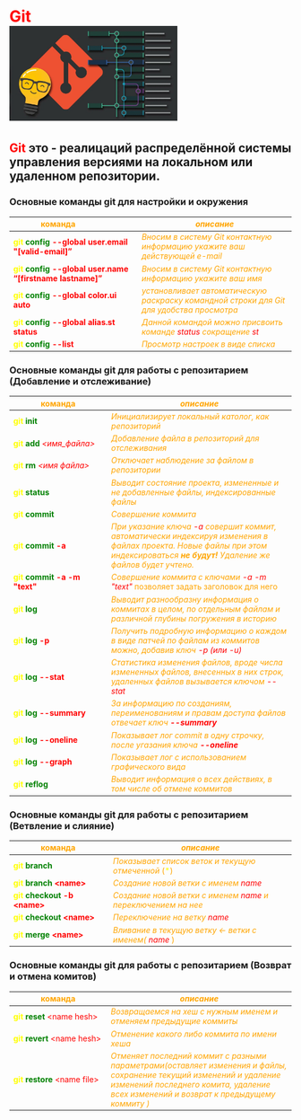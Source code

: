 # <span style="color:red"> __Git__<div style="width:300px">![Git logo](git.png) </div></p>

## <span style="color:red">__Git__</span> это - реалицаций распределённой системы управления версиями на локальном или удаленном репозитории.

### Основные команды git для настройки и окружения
|<span style="color:orange"><div style="width:160px"> __команда__ </div></span>      |<span style="color:orange">*описание*</span>
|                -                |                 -                                       |
|<span style="color:yellow"> __git__ <span style="color:green"> __config__<span style="color:red">  __--global user.email "[valid-email]”__</span>|<span style="color:orange">*Вносим в систему Git контактную информацию укажите ваш действующей e-mail* </span>|
|<span style="color:yellow"> __git__ <span style="color:green"> __config__<span style="color:red">  __--global user.name  “[firstname lastname]”__</span>|<span style="color:orange">*Вносим в систему Git контактную информацию укажите ваш имя* </span>|
|<span style="color:yellow"> __git__ <span style="color:green"> __config__<span style="color:red">  __--global color.ui auto__</span>|<span style="color:orange">*установливает автоматическую раскраску командной строки для Git для удобства просмотра* </span>|
|<span style="color:yellow"> __git__ <span style="color:green"> __config__<span style="color:red">  __--global alias.st status__</span>|<span style="color:orange">*Данной командой можно присвоить команде <span style="color:red">status</span> сокращение <span style="color:red">st* </span>|
|<span style="color:yellow"> __git__ <span style="color:green"> __config__<span style="color:red">  __--list__</span>|<span style="color:orange">*Просмотр настроек в виде списка* </span>|
### Основные команды git для работы с репозитарием (Добавление и отслеживание)
|<span style="color:orange"><div style="width:160px"> __команда__ </div></span>      |<span style="color:orange">*описание*</span>
|                -                |                 -                                       |
|<span style="color:yellow"> __git__ <span style="color:green"> __init__</span>|<span style="color:orange">*Инициализирует локальный католог, как  репозиторий*</span>|
|<span style="color:yellow"> __git__   <span style="color:green">__add__ <span style="color:red"> *<имя_файла>* |<span style="color:orange">*Добавление файла в репозиторий для отслеживания* </span>|
|<span style="color:yellow"> __git__   <span style="color:green">__rm__ <span style="color:red"> *<имя файла>* |<span style="color:orange">*Отключает наблюдение за файлом в репозитории* </span>|
|<span style="color:yellow"> __git__   <span style="color:green"> __status__</span>|<span style="color:orange">*Выводит состояние проекта, измененные и не добавленные файлы, индексированные файлы*</span>|
|<span style="color:yellow"> __git__   <span style="color:green"> __commit__</span>|<span style="color:orange">*Совершение коммита*</span>|
|<span style="color:yellow">__git__   <span style="color:green">__commit__<span style="color:red">  __-a__</span>|<span style="color:orange">*При указание ключа <span style="color:red"> -а </span> совершит коммит, автоматически индексируя изменения в файлах проекта. Новые файлы при этом индексироваться **не будут!** Удаление же файлов будет учтено.*</span>|
|<span style="color:yellow"> __git   <span style="color:green"> __commit__ <span style="color:red">-a -m "text"__</span>|<span style="color:orange">*Совершение коммита c ключами* <span style="color:red">*-a -m "text"*</span> позволяет задать заголовок для него|
|<span style="color:yellow"> __git__<span style="color:green"> __log__</span>|<span style="color:orange">*Выводит разнообразну информация о коммитах в целом, по отдельным файлам и различной глубины погружения в историю*</span>|
|<span style="color:yellow"> __git__<span style="color:green"> __log__<span style="color:red">  __-p__</span>|<span style="color:orange">*Получить подробную информацию о каждом в виде патчей по файлам из коммитов можно, добавив ключ <span style="color:red">-p (или -u)*</span>|
|<span style="color:yellow"> __git__<span style="color:green"> __log__<span style="color:red">  __--stat__</span>|<span style="color:orange">*Статистика изменения файлов, вроде числа измененных файлов, внесенных в них строк, удаленных файлов вызывается ключом <span style="color:red">--stat*</span>|
|<span style="color:yellow"> __git__ <span style="color:green"> __log__<span style="color:red">  __--summary__</span>|<span style="color:orange">*За информацию по созданиям, переименованиям и правам доступа файлов отвечает ключ <span style="color:red">__--summary__* </span>|
|<span style="color:yellow"> __git__ <span style="color:green"> __log__<span style="color:red"> __--oneline__</span>|<span style="color:orange">*Показывает лог  commit в одну строчку, после угазания ключа <span style="color:red">__--oneline__* </span>|
|<span style="color:yellow"> __git__ <span style="color:green">__log__<span style="color:red"> __--graph__</span>|<span style="color:orange">*Показывает лог c использованием графического вида* </span>|
|<span style="color:yellow"> __git__<span style="color:green"> __reflog__</span>|<span style="color:orange">*Выводит информация о всех действиях, в том числе об отмене коммитов*</span>|

### Основные команды git для работы с репозитарием (Ветвление и слияние)
|<span style="color:orange"><div style="width:160px"> __команда__ </div></span>      |<span style="color:orange">*описание*</span>
|                -                |                 -                                       |
|<span style="color:yellow"> __git__ <span style="color:green"> __branch__</span>|<span style="color:orange">*Показывает список веток и текущую отмеченной* (<span style="color:yellow">\*</span>) |
|<span style="color:yellow"> __git__ <span style="color:green"> __branch__<span style="color:red">  __\<name>__</span>|<span style="color:orange">*Создание новой ветки с именем <span style="color:red">name* </span>|
|<span style="color:yellow"> __git__ <span style="color:green"> __checkout__<span style="color:red">  __-b \<name>__</span>|<span style="color:orange">*Создание новой ветки с именем <span style="color:red">name* <span style="color:orange">*и переключением на нее*|
|<span style="color:yellow"> __git__ <span style="color:green"> __checkout__<span style="color:red">  __\<name>__</span>|<span style="color:orange">*Переключение на ветку <span style="color:red">name* |
|<span style="color:yellow"> __git__ <span style="color:green"> __merge__<span style="color:red">  __\<name>__</span>|<span style="color:orange">*Вливание в текущую ветку <- ветки с именем( <span style="color:red">name* <span style="color:orange">)|

### Основные команды git для работы с репозитарием (Возврат и отмена комитов)
|<span style="color:orange"><div style="width:160px"> __команда__ </div></span>      |<span style="color:orange">*описание*</span>
|                -                |                 -                                       |
|<span style="color:yellow"> __git__ <span style="color:green"> __reset__   <span style="color:red">\<name hesh> </span>|<span style="color:orange">*Возвращаемся на хеш с нужным именем и отменяем предыдущие коммиты* <span style="color:yellow"></span> |
|<span style="color:yellow"> __git__ <span style="color:green"> __revert__   <span style="color:red">\<name hesh> </span>|<span style="color:orange">*Отменение какого либо коммита по имени хеша* <span style="color:yellow"></span> |
|<span style="color:yellow"> __git__ <span style="color:green"> __restore__   <span style="color:red">\<name file> </span>|<span style="color:orange">*Отменяет последний коммит с разными параметрами(оставляет изменения и файлы, сохранение текущий изменений и удаление изменений последнего комита, удаление всех изменений и возврат к предыдущему коммиту )* <span style="color:yellow"></span> |
